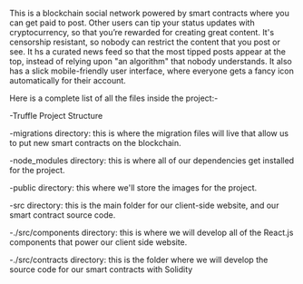 This is a blockchain social network powered by smart contracts where you can get paid to post.
Other users can tip your status updates with cryptocurrency, so that you’re rewarded for creating great content.
It's censorship resistant, so nobody can restrict the content that you post or see.
It hs a curated news feed so that the most tipped posts appear at the top, instead of relying upon "an algorithm" that nobody understands.
It also has a slick mobile-friendly user interface, where everyone gets a fancy icon automatically for their account.

Here is a complete list of all the files inside the project:-

-Truffle Project Structure

-migrations directory: this is where the migration files will live that allow us to put new smart contracts on the blockchain.

-node_modules directory: this is where all of our dependencies get installed for the project.

-public directory: this where we'll store the images for the project.

-src directory: this is the main folder for our client-side website, and our smart contract source code.

-./src/components directory: this is where we will develop all of the React.js components that power our client side website.

-./src/contracts directory: this is the folder where we will develop the source code for our smart contracts with Solidity
